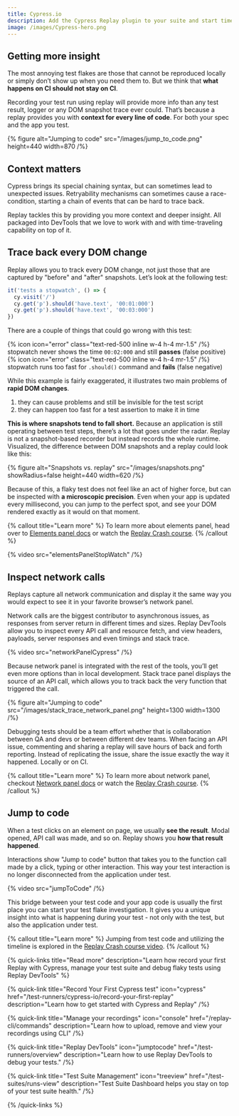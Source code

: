```yaml
---
title: Cypress.io
description: Add the Cypress Replay plugin to your suite and start time travel debugging in minutes.
image: /images/Cypress-hero.png
---
```


## Getting more insight

The most annoying test flakes are those that cannot be reproduced locally or simply don’t show up when you need them to. But we think that **what happens on CI should not stay on CI**.

Recording your test run using replay will provide more info than any test result, logger or any DOM snapshot trace ever could. That’s because a replay provides you with **context for every line of code**. For both your spec and the app you test.

{% figure
    alt="Jumping to code"
    src="/images/jump_to_code.png"
    height=440
    width=870
/%}

## Context matters

Cypress brings its special chaining syntax, but can sometimes lead to unexpected issues. Retryability mechanisms can sometimes cause a race-condition, starting a chain of events that can be hard to trace back.

Replay tackles this by providing you more context and deeper insight. All packaged into DevTools that we love to work with and with time-traveling capability on top of it.

## Trace back every DOM change

Replay allows you to track every DOM change, not just those that are captured by "before" and "after" snapshots. Let’s look at the following test:

```ts {% fileName="spec.cy.ts" lineNumbers=true %}
it('tests a stopwatch', () => {
  cy.visit('/')
  cy.get('p').should('have.text', '00:01:000')
  cy.get('p').should('have.text', '00:03:000')
})
```

There are a couple of things that could go wrong with this test:

{% icon icon="error" class="text-red-500 inline w-4 h-4 mr-1.5" /%} stopwatch never shows the time `00:02:000` and still **passes** (false positive) \
{% icon icon="error" class="text-red-500 inline w-4 h-4 mr-1.5" /%} stopwatch runs too fast for `.should()` command and **fails** (false negative)

While this example is fairly exaggerated, it illustrates two main problems of **rapid DOM changes**.

1. they can cause problems and still be invisible for the test script
2. they can happen too fast for a test assertion to make it in time

**This is where snapshots tend to fall short.** Because an application is still operating between test steps, there’s a lot that goes under the radar. Replay is not a snapshot-based recorder but instead records the whole runtime. Visualized, the difference between DOM snapshots and a replay could look like this:

{% figure
    alt="Snapshots vs. replay"
    src="/images/snapshots.png"
    showRadius=false
    height=440
    width=620
/%}

Because of this, a flaky test does not feel like an act of higher force, but can be inspected with **a microscopic precision**. Even when your app is updated every millisecond, you can jump to the perfect spot, and see your DOM rendered exactly as it would on that moment.

{% callout title="Learn more" %}
To learn more about elements panel, head over to [Elements panel docs](/browser-devtools/elements-panel) or watch the [Replay Crash course](https://www.youtube.com/watch?v=kgJVauI7Obs).
{% /callout %}

{% video src="elementsPanelStopWatch" /%}

## Inspect network calls

Replays capture all network communication and display it the same way you would expect to see it in your favorite browser’s network panel.

Network calls are the biggest contributor to asynchronous issues, as responses from server return in different times and sizes. Replay DevTools allow you to inspect every API call and resource fetch, and view headers, payloads, server responses and even timings and stack trace.

{% video src="networkPanelCypress" /%}

Because network panel is integrated with the rest of the tools, you’ll get even more options than in local development. Stack trace panel displays the source of an API call, which allows you to track back the very function that triggered the call.

{% figure
    alt="Jumping to code"
    src="/images/stack_trace_network_panel.png"
    height=1300
    width=1300
/%}

Debugging tests should be a team effort whether that is collaboration between QA and devs or between different dev teams. When facing an API issue, commenting and sharing a replay will save hours of back and forth reporting. Instead of replicating the issue, share the issue exactly the way it happened. Locally or on CI.

{% callout title="Learn more" %}
To learn more about network panel, checkout [Network panel docs](/browser-devtools/elements-panel) or watch the [Replay Crash course](https://www.youtube.com/watch?v=rGKAOG6gZZU).
{% /callout %}

## Jump to code

When a test clicks on an element on page, we usually **see the result**. Modal opened, API call was made, and so on. Replay shows you **how that result happened**.

Interactions show "Jump to code" button that takes you to the function call made by a click, typing or other interaction. This way your test interaction is no longer disconnected from the application under test.

{% video src="jumpToCode" /%}

This bridge between your test code and your app code is usually the first place you can start your test flake investigation. It gives you a unique insight into what is happening during your test - not only with the test, but also the application under test.

{% callout title="Learn more" %}
Jumping from test code and utilizing the timeline is explored in the [Replay Crash course video](https://www.youtube.com/watch?v=ksxf6qE9Ymc).
{% /callout %}

{% quick-links title="Read more" description="Learn how record your first Replay with Cypress, manage your test suite and debug flaky tests using Replay DevTools" %}

{% quick-link
  title="Record Your First Cypress test"
  icon="cypress"
  href="/test-runners/cypress-io/record-your-first-replay"
  description="Learn how to get started with Cypress and Replay"
/%}

{% quick-link
  title="Manage your recordings"
  icon="console"
  href="/replay-cli/commands"
  description="Learn how to upload, remove and view your recordings using CLI"
/%}

{% quick-link
  title="Replay DevTools"
  icon="jumptocode"
  href="/test-runners/overview"
  description="Learn how to use Replay DevTools to debug your tests."
/%}

{% quick-link
  title="Test Suite Management"
  icon="treeview"
  href="/test-suites/runs-view"
  description="Test Suite Dashboard helps you stay on top of your test suite health."
/%}

{% /quick-links %}
